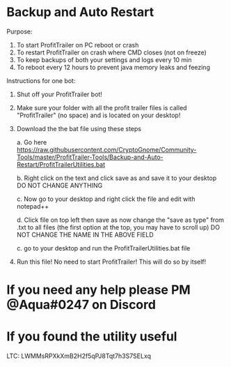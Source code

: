 # Backup and Auto Restart
Purpose:
1. To start ProfitTrailer on PC reboot or crash
2. To restart ProfitTrailer on crash where CMD closes (not on freeze)
3. To keep backups of both your settings and logs every 10 min
4. To reboot every 12 hours to prevent java memory leaks and feezing
 
Instructions for one bot:
1. Shut off your ProfitTrailer bot!
2. Make sure your folder with all the profit trailer files is called "ProfitTrailer" (no space) and is located on your desktop!
3. Download the the bat file using these steps

   a. Go here https://raw.githubusercontent.com/CryptoGnome/Community-Tools/master/ProfitTrailer-Tools/Backup-and-Auto-Restart/ProfitTrailerUtilities.bat
   
   b. Right click on the text and click save as and save it to your desktop DO NOT CHANGE ANYTHING
   
   c. Now go to your desktop and right click the file and edit with notepad++
   
   d. Click file on top left then save as now change the "save as type" from .txt to all files (the first option at the top, you may have to scroll up) DO NOT CHANGE THE NAME IN THE ABOVE FIELD
   
   c. go to your desktop and run the ProfitTrailerUtilities.bat file
   
5. Run this file! No need to start ProfitTrailer! This will do so by itself!

# If you need any help please PM @Aqua#0247 on Discord

# If you found the utility useful

LTC: LWMMsRPXkXmB2H2f5qPJ8Tqt7h3S7SELxq
